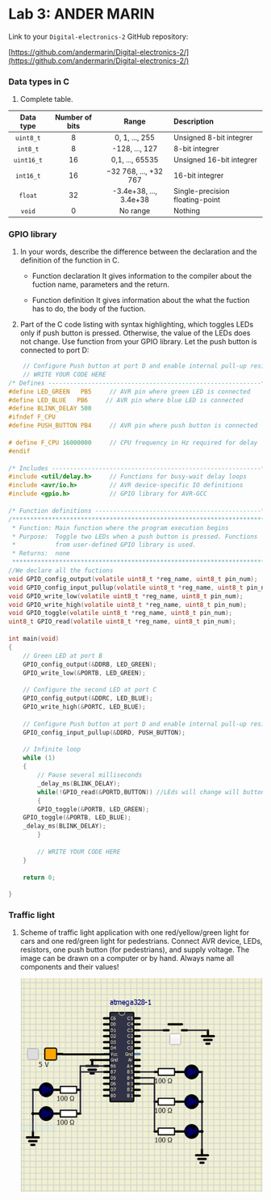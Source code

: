 # Lab 3: ANDER MARIN

Link to your `Digital-electronics-2` GitHub repository:

   [https://github.com/andermarin/Digital-electronics-2/](https://github.com/andermarin/Digital-electronics-2/)


### Data types in C

1. Complete table.

| **Data type** | **Number of bits** | **Range** | **Description** |
| :-: | :-: | :-: | :-- | 
| `uint8_t`  | 8 | 0, 1, ..., 255 | Unsigned 8-bit integrer |
| `int8_t`   | 8 | -128, ..., 127 | 8-bit integrer |
| `uint16_t` | 16 | 0,1, ..., 65535 | Unsigned 16-bit integrer |
| `int16_t`  | 16 | −32 768, ..., +32 767 | 16-bit integrer |
| `float`    | 32 | -3.4e+38, ..., 3.4e+38 | Single-precision floating-point |
| `void`     | 0 | No range | Nothing |

### GPIO library

1. In your words, describe the difference between the declaration and the definition of the function in C.
   * Function declaration
      It gives information to the compiler about the fuction name, parameters and the return.

   * Function definition
      It gives information about the what the fuction has to do, the body of the fuction.

2. Part of the C code listing with syntax highlighting, which toggles LEDs only if push button is pressed. Otherwise, the value of the LEDs does not change. Use function from your GPIO library. Let the push button is connected to port D:

```c
    // Configure Push button at port D and enable internal pull-up resistor
    // WRITE YOUR CODE HERE
/* Defines -----------------------------------------------------------*/
#define LED_GREEN   PB5     // AVR pin where green LED is connected
#define LED_BLUE   PB6     // AVR pin where blue LED is connected
#define BLINK_DELAY 500
#ifndef F_CPU
#define PUSH_BUTTON PB4     // AVR pin where push button is connected

# define F_CPU 16000000     // CPU frequency in Hz required for delay
#endif

/* Includes ----------------------------------------------------------*/
#include <util/delay.h>     // Functions for busy-wait delay loops
#include <avr/io.h>         // AVR device-specific IO definitions
#include <gpio.h>           // GPIO library for AVR-GCC

/* Function definitions ----------------------------------------------*/
/**********************************************************************
 * Function: Main function where the program execution begins
 * Purpose:  Toggle two LEDs when a push button is pressed. Functions 
 *           from user-defined GPIO library is used.
 * Returns:  none
 **********************************************************************/
//We declare all the fuctions
void GPIO_config_output(volatile uint8_t *reg_name, uint8_t pin_num);
void GPIO_config_input_pullup(volatile uint8_t *reg_name, uint8_t pin_num);
void GPIO_write_low(volatile uint8_t *reg_name, uint8_t pin_num);
void GPIO_write_high(volatile uint8_t *reg_name, uint8_t pin_num);
void GPIO_toggle(volatile uint8_t *reg_name, uint8_t pin_num);
uint8_t GPIO_read(volatile uint8_t *reg_name, uint8_t pin_num);

int main(void)
{
    // Green LED at port B
    GPIO_config_output(&DDRB, LED_GREEN);
    GPIO_write_low(&PORTB, LED_GREEN);

    // Configure the second LED at port C
    GPIO_config_output(&DDRC, LED_BLUE);
    GPIO_write_high(&PORTC, LED_BLUE);

    // Configure Push button at port D and enable internal pull-up resistor
    GPIO_config_input_pullup(&DDRD, PUSH_BUTTON);
        
    // Infinite loop
    while (1)
    {
        // Pause several milliseconds
        _delay_ms(BLINK_DELAY);
        while(!GPIO_read(&PORTD,BUTTON)) //LEds will change will button is pressed
        {
        GPIO_toggle(&PORTB, LED_GREEN);
	GPIO_toggle(&PORTB, LED_BLUE);
	_delay_ms(BLINK_DELAY);	
        }

        // WRITE YOUR CODE HERE
    }
    
    return 0;
    
}
```


### Traffic light

1. Scheme of traffic light application with one red/yellow/green light for cars and one red/green light for pedestrians. Connect AVR device, LEDs, resistors, one push button (for pedestrians), and supply voltage. The image can be drawn on a computer or by hand. Always name all components and their values!

   ![your figure](https://github.com/andermarin/Digital-electronics-2/blob/main/Labs/03-gpio/AssigmentDesign.png)

